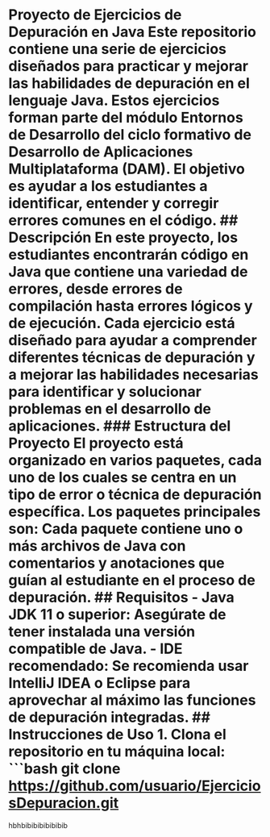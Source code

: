 # Proyecto de Ejercicios de Depuración en Java Este repositorio contiene una serie de ejercicios diseñados para practicar y mejorar las habilidades de depuración en el lenguaje Java. Estos ejercicios forman parte del módulo **Entornos de Desarrollo** del ciclo formativo de **Desarrollo de Aplicaciones Multiplataforma (DAM)**. El objetivo es ayudar a los estudiantes a identificar, entender y corregir errores comunes en el código. ## Descripción En este proyecto, los estudiantes encontrarán código en Java que contiene una variedad de errores, desde errores de compilación hasta errores lógicos y de ejecución. Cada ejercicio está diseñado para ayudar a comprender diferentes técnicas de depuración y a mejorar las habilidades necesarias para identificar y solucionar problemas en el desarrollo de aplicaciones. ### Estructura del Proyecto El proyecto está organizado en varios paquetes, cada uno de los cuales se centra en un tipo de error o técnica de depuración específica. Los paquetes principales son: Cada paquete contiene uno o más archivos de Java con comentarios y anotaciones que guían al estudiante en el proceso de depuración. ## Requisitos - **Java JDK 11 o superior**: Asegúrate de tener instalada una versión compatible de Java. - **IDE recomendado**: Se recomienda usar IntelliJ IDEA o Eclipse para aprovechar al máximo las funciones de depuración integradas. ## Instrucciones de Uso 1. Clona el repositorio en tu máquina local: ```bash git clone https://github.com/usuario/EjerciciosDepuracion.git
hbhbibibibibibibib
